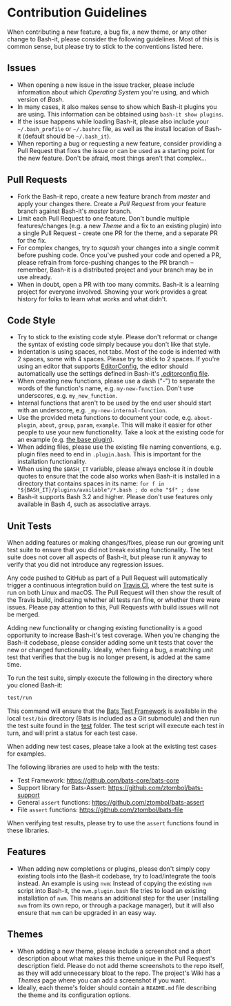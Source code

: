 # Contribution Guidelines

When contributing a new feature, a bug fix, a new theme, or any other change to Bash-it, please consider the following guidelines.
Most of this is common sense, but please try to stick to the conventions listed here.

## Issues

* When opening a new issue in the issue tracker, please include information about which _Operating System_ you're using, and which version of _Bash_.
* In many cases, it also makes sense to show which Bash-it plugins you are using.
  This information can be obtained using `bash-it show plugins`.
* If the issue happens while loading Bash-it, please also include your `~/.bash_profile` or `~/.bashrc` file,
  as well as the install location of Bash-it (default should be `~/.bash_it`).
* When reporting a bug or requesting a new feature, consider providing a Pull Request that fixes the issue or can be used as a starting point for the new feature.
  Don't be afraid, most things aren't that complex...

## Pull Requests

* Fork the Bash-it repo, create a new feature branch from _master_ and apply your changes there.
  Create a _Pull Request_ from your feature branch against Bash-it's _master_ branch.
* Limit each Pull Request to one feature.
  Don't bundle multiple features/changes (e.g. a new _Theme_ and a fix to an existing plugin) into a single Pull Request - create one PR for the theme, and a separate PR for the fix.
* For complex changes, try to _squash_ your changes into a single commit before
  pushing code. Once you've pushed your code and opened a PR, please refrain
  from force-pushing changes to the PR branch – remember, Bash-it is a
  distributed project and your branch may be in use already.
* When in doubt, open a PR with too many commits. Bash-it is a learning project
  for everyone involved. Showing your work provides a great history for folks
  to learn what works and what didn't.

## Code Style

* Try to stick to the existing code style. Please don't reformat or change the syntax of existing code simply because you don't like that style.
* Indentation is using spaces, not tabs. Most of the code is indented with 2 spaces, some with 4 spaces. Please try to stick to 2 spaces.
  If you're using an editor that supports [EditorConfig](http://EditorConfig.org), the editor should automatically use the settings defined in Bash-it's [.editorconfig file](.editorconfig).
* When creating new functions, please use a dash ("-") to separate the words of the function's name, e.g. `my-new-function`.
  Don't use underscores, e.g. `my_new_function`.
* Internal functions that aren't to be used by the end user should start with an underscore, e.g. `_my-new-internal-function`.
* Use the provided meta functions to document your code, e.g. `about-plugin`, `about`, `group`, `param`, `example`.
  This will make it easier for other people to use your new functionality.
  Take a look at the existing code for an example (e.g. [the base plugin](plugins/available/base.plugin.bash)).
* When adding files, please use the existing file naming conventions, e.g. plugin files need to end in `.plugin.bash`.
  This is important for the installation functionality.
* When using the `$BASH_IT` variable, please always enclose it in double quotes to ensure that the code also works when Bash-it is installed in a directory that contains spaces in its name: `for f in "${BASH_IT}/plugins/available"/*.bash ; do echo "$f" ; done`
* Bash-it supports Bash 3.2 and higher. Please don't use features only available in Bash 4, such as associative arrays.

## Unit Tests

When adding features or making changes/fixes, please run our growing unit test suite to ensure that you did not break existing functionality.
The test suite does not cover all aspects of Bash-it, but please run it anyway to verify that you did not introduce any regression issues.

Any code pushed to GitHub as part of a Pull Request will automatically trigger a continuous integration build on [Travis CI](https://travis-ci.org/Bash-it/bash-it), where the test suite is run on both Linux and macOS.
The Pull Request will then show the result of the Travis build, indicating whether all tests ran fine, or whether there were issues.
Please pay attention to this, Pull Requests with build issues will not be merged.

Adding new functionality or changing existing functionality is a good opportunity to increase Bash-it's test coverage.
When you're changing the Bash-it codebase, please consider adding some unit tests that cover the new or changed functionality.
Ideally, when fixing a bug, a matching unit test that verifies that the bug is no longer present, is added at the same time.

To run the test suite, simply execute the following in the directory where you cloned Bash-it:

```bash
test/run
```

This command will ensure that the [Bats Test Framework](https://github.com/bats-core/bats-core) is available in the local `test/bin` directory (Bats is included as a Git submodule) and then run the test suite found in the [test](test) folder.
The test script will execute each test in turn, and will print a status for each test case.

When adding new test cases, please take a look at the existing test cases for examples.

The following libraries are used to help with the tests:

* Test Framework: https://github.com/bats-core/bats-core
* Support library for Bats-Assert: https://github.com/ztombol/bats-support
* General `assert` functions: https://github.com/ztombol/bats-assert
* File `assert` functions: https://github.com/ztombol/bats-file

When verifying test results, please try to use the `assert` functions found in these libraries.

## Features

* When adding new completions or plugins, please don't simply copy existing tools into the Bash-it codebase, try to load/integrate the tools instead.
  An example is using `nvm`: Instead of copying the existing `nvm` script into Bash-it, the `nvm.plugin.bash` file tries to load an existing installation of `nvm`.
  This means an additional step for the user (installing `nvm` from its own repo, or through a package manager),
  but it will also ensure that `nvm` can be upgraded in an easy way.

## Themes

* When adding a new theme, please include a screenshot and a short description about what makes this theme unique in the Pull Request's description field.
  Please do not add theme screenshots to the repo itself, as they will add unnecessary bloat to the repo.
  The project's Wiki has a _Themes_ page where you can add a screenshot if you want.
* Ideally, each theme's folder should contain a `README.md` file describing the theme and its configuration options.
